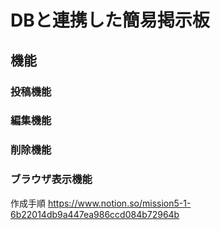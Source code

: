 # DBと連携した簡易掲示板

## 機能
### 投稿機能
### 編集機能
### 削除機能
### ブラウザ表示機能

作成手順
https://www.notion.so/mission5-1-6b22014db9a447ea986ccd084b72964b